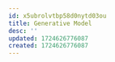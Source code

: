 ```yaml
---
id: x5ubrolvtbp58d0nytd03ou
title: Generative Model
desc: ''
updated: 1724626776087
created: 1724626776087
---
```


